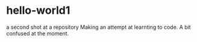 # hello-world1
a second shot at a repository
Making an attempt at learnting to code. A bit confused at the moment.
